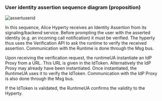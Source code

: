 ### User identity assertion sequence diagram (proposition)

![assertuserid](https://cloud.githubusercontent.com/assets/10709934/8854090/76aca2a0-315e-11e5-8602-8243f7a0b736.png)

In this sequence, Alice Hyperty receives an Identity Assertion from its signaling/backend service.
Before prompting the user with the asserted identity (e.g. an incoming call notification) it must be verified.
The hyperty thus uses the Verification API to ask the runtime to verify the received assertion. Communication 
with the Runtime is done through the Msg bus. 

Upon receiving the verification request, the runtimeUA instantiate an IdP Proxy from a URL. This URL is given 
in the IdToken. Alternatively the IdP Proxy may already have been instantiated. Once instantiated, the RuntimeUA
uses it to verify the IdToken. Communication with the IdP Proxy is also done through the Msg bus. 

If the IdToken is validated, the RuntimeUA confirms the validity to the Hyperty. 
